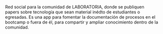 Red social para la comunidad de LABORATORIA, donde se publiquen papers sobre tecnología que sean material inédto de estudiantes o egresadas. Es una app para fomentar la documentación de procesos en el bootcamp o fuera de él, para compartir y ampliar conocimiento dentro de la comunidad.
